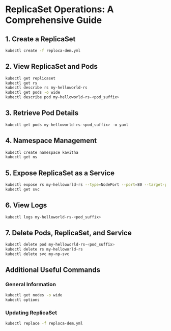 # ReplicaSet Operations: A Comprehensive Guide

## 1. Create a ReplicaSet
```bash
kubectl create -f reploca-dem.yml
```

## 2. View ReplicaSet and Pods
```bash
kubectl get replicaset
kubectl get rs
kubectl describe rs my-helloworld-rs
kubectl get pods -o wide
kubectl describe pod my-helloworld-rs-<pod_suffix>
```

## 3. Retrieve Pod Details
```bash
kubectl get pods my-helloworld-rs-<pod_suffix> -o yaml
```

## 4. Namespace Management
```bash
kubectl create namespace kavitha
kubectl get ns
```

## 5. Expose ReplicaSet as a Service
```bash
kubectl expose rs my-helloworld-rs --type=NodePort --port=80 --target-port=8080 --name=my-np-svc
kubectl get svc
```

## 6. View Logs
```bash
kubectl logs my-helloworld-rs-<pod_suffix>
```

## 7. Delete Pods, ReplicaSet, and Service
```bash
kubectl delete pod my-helloworld-rs-<pod_suffix>
kubectl delete rs my-helloworld-rs
kubectl delete svc my-np-svc
```

## Additional Useful Commands

### General Information
```bash
kubectl get nodes -o wide
kubectl options
```

### Updating ReplicaSet
```bash
kubectl replace -f reploca-dem.yml
